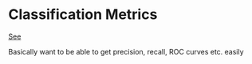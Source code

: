 # Classification Metrics

[See](https://scikit-learn.org/stable/modules/model_evaluation.html)

Basically want to be able to get precision, recall, ROC curves etc. easily
